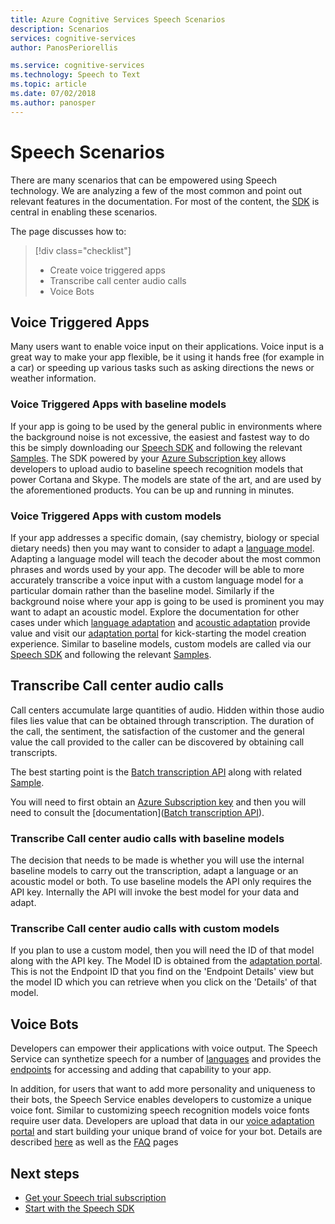 ```yaml
---
title: Azure Cognitive Services Speech Scenarios
description: Scenarios
services: cognitive-services
author: PanosPeriorellis

ms.service: cognitive-services
ms.technology: Speech to Text
ms.topic: article
ms.date: 07/02/2018
ms.author: panosper
---
```


# Speech Scenarios

There are many scenarios that can be empowered using Speech technology. We are analyzing a few of the most common and point out relevant features in the documentation. For most of the content, the [SDK](speech-sdk.md) is central in enabling these scenarios.

The page discusses how to:
> [!div class="checklist"]
> * Create voice triggered apps
> * Transcribe call center audio calls
> * Voice Bots

## Voice Triggered Apps

Many users want to enable voice input on their applications. Voice input is a great way to make your app flexible, be it using it hands free (for example in a car) or speeding up various tasks such as asking directions the news or weather information. 

### Voice Triggered Apps with baseline models

If your app is going to be used by the general public in environments where the background noise is not excessive, the easiest and fastest way to do this be simply downloading our [Speech SDK](speech-sdk.md) and following the relevant [Samples](quickstart-csharp-dotnet-windows.md). The SDK powered by your [Azure Subscription key](https://azure.microsoft.com/try/cognitive-services/) allows developers to upload audio to baseline speech recognition models that power Cortana and Skype. The models are state of the art, and are used by the aforementioned products. You can be up and running in minutes.

### Voice Triggered Apps with custom models

If your app addresses a specific domain, (say chemistry, biology or special dietary needs) then you may want to consider to adapt a [language model](how-to-customize-language-model.md). Adapting a language model will teach the decoder about the most common phrases and words used by your app. The decoder will be able to more accurately transcribe a voice input with a custom language model for a particular domain rather than the baseline model. Similarly if the background noise where your app is going to be used is prominent you may want to adapt an acoustic model. Explore the documentation for other cases under which [language adaptation](how-to-customize-language-model.md) and [acoustic adaptation](how-to-customize-acoustic-models.md) provide value and visit our [adaptation portal](https://customspeech.ai) for kick-starting the model creation experience. Similar to baseline models, custom models are called via our [Speech SDK](speech-sdk.md) and following the relevant [Samples](quickstart-csharp-dotnet-windows.md).

## Transcribe Call center audio calls

Call centers accumulate large quantities of audio. Hidden within those audio files lies value that can be obtained through transcription. The duration of the call, the sentiment, the satisfaction of the customer and the general value the call provided to the caller can be discovered by obtaining call transcripts.

The best starting point is the [Batch transcription API](batch-transcription.md) along with related [Sample](https://github.com/PanosPeriorellis/Speech_Service-BatchTranscriptionAPI).

You will need to first obtain an [Azure Subscription key](https://azure.microsoft.com/try/cognitive-services/) and then you will need to consult the [documentation]([Batch transcription API](batch-transcription.md)).

### Transcribe Call center audio calls with baseline models

The decision that needs to be made is whether you will use the internal baseline models to carry out the transcription, adapt a language or an acoustic model or both. To use baseline models the API only requires the API key. Internally the API will invoke the best model for your data and adapt.

### Transcribe Call center audio calls with custom models

If you plan to use a custom model, then you will need the ID of that model along with the API key. The Model ID is obtained from the [adaptation portal](https://customspeech.ai). This is not the Endpoint ID that you find on the 'Endpoint Details' view but the model ID which you can retrieve when you click on the 'Details' of that model.

## Voice Bots

Developers can empower their applications with voice output. The Speech Service can synthetize speech for a number of [languages](supported-languages.md) and provides the [endpoints](rest-apis.md) for accessing and adding that capability to your app.

In addition, for users that want to add more personality and uniqueness to their bots, the Speech Service enables developers to customize a unique voice font. Similar to customizing speech recognition models voice fonts require user data. Developers are upload that data in our [voice adaptation portal](https://customspeech.ai) and start building your unique brand of voice for your bot. Details are described [here](how-to-text-to-speech.md) as well as the [FAQ](faq-text-to-speech.md) pages 

## Next steps

* [Get your Speech trial subscription](https://azure.microsoft.com/try/cognitive-services/)
* [Start with the Speech SDK](speech-sdk.md)
